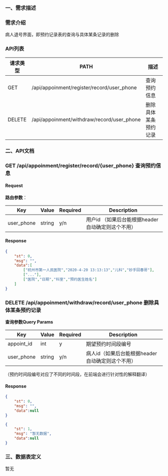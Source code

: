 ### **一、需求描述**

### **需求介绍**

病人退号界面，即预约记录表的查询与具体某条记录的删除

### **API列表**

| 请求类型 | PATH                                       | 描述                 |
| -------- | ------------------------------------------ | -------------------- |
| GET      | /api/appoinment/register/record/user_phone | 查询预约信息         |
| DELETE   | /api/appoinment/withdraw/record/user_phone | 删除具体某条预约记录 |

### **二、API文档**

### GET   /api/appoinment/register/record/{user_phone}   查询预约信息

#### Request

**路由参数**：

| Key        | Value  | Required | Description                                       |
| ---------- | ------ | -------- | ------------------------------------------------- |
| user_phone | string | y/n      | 用户id （如果后台能根据header自动确定则这个不用） |

#### Response

~~~json
{
	"st": 0,
	"msg": "",
	"data":[
		["杭州市第一人民医院","2020-4-20 13:13:13","儿科","妙手回春哥"],
		["..."],
		["医院","日期","科室","预约医生姓名"]
	]
}
~~~



### DELETE  /api/appoinment/withdraw/record/user_phone  删除具体某条预约记录

**查询参数Query Params**

| Key        | Value  | Required | Description                                      |
| ---------- | ------ | -------- | ------------------------------------------------ |
| appoint_id | int    | y        | 期望预约时间段编号                               |
| user_phone | string | y/n      | 病人id（如果后台能根据header自动确定则这个不用） |

（预约时间段编号对应了不同的时间段，在前端会进行针对性的解释翻译）

#### Response

~~~json
{
	"st": 0,
	"msg": "",
	"data":null
}
~~~

~~~json
{
	"st": 1,
	"msg": "暂无数据",
	"data":null
}
~~~

### **三、数据表定义**

暂无


